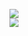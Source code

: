 [![](https://img.shields.io/badge/Made%20With-Github%20Spray-lightgrey.svg?style=for-the-badge&logo=github)](https://github.com/Annihil/github-spray#3036)  
[![](https://i.imgur.com/2DrTn0Z.gif)](https://github.com/Annihil/github-spray)